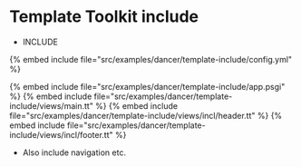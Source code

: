 # Template Toolkit include

* INCLUDE

{% embed include file="src/examples/dancer/template-include/config.yml" %}

{% embed include file="src/examples/dancer/template-include/app.psgi" %}
{% embed include file="src/examples/dancer/template-include/views/main.tt" %}
{% embed include file="src/examples/dancer/template-include/views/incl/header.tt" %}
{% embed include file="src/examples/dancer/template-include/views/incl/footer.tt" %}

* Also include navigation etc.


